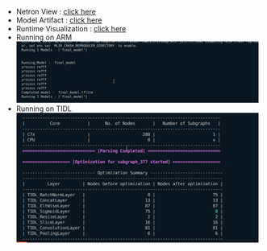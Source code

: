 * Netron View : [click here](./yolov8m.onnx.svg)
* Model Artifact : [click here](./artifact.svg)
* Runtime Visualization : [click here](./runtimes_visualization.svg)
* Running on ARM
![alt text](image-2.png)
* Running on TIDL 
![alt text](image.png)
